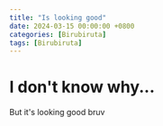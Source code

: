 ```yaml
---
title: "Is looking good"
date: 2024-03-15 00:00:00 +0800
categories: [Birubiruta]
tags: [Birubiruta]
---
```


# I don't know why...

But it's looking good bruv